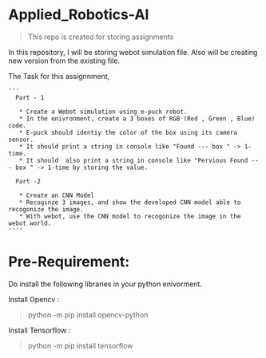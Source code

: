 # Applied_Robotics-AI
> This repo is created for storing assignments

In this repository, I will be storing webot simulation file. Also will be creating new version from the existing file.


The Task for this assignnment,

    '''
      Part - 1

       * Create a Webot simulation using e-puck robot.
       * In the enivronment, create a 3 boxes of RGB (Red , Green , Blue) code.
       * E-puck should identiy the color of the box using its camera sensor.
       * It should print a string in console like "Found --- box " -> 1-time.
       * It should  also print a string in console like "Pervious Found --- box " -> 1-time by storing the value.
      
      Part -2
      
       * Create an CNN Model
       * Recoginze 3 images, and show the developed CNN model able to recogonize the image.
       * With webot, use the CNN model to recogonize the image in the webot world.
    ''''


# Pre-Requirement:

 Do install the following libraries in your python enivorment.
 
   Install Opencv : 
 > python -m pip install opencv-python

   Install Tensorflow :
 > python -m pip install tensorflow